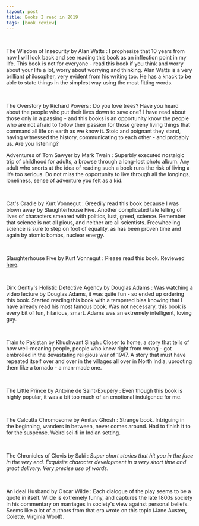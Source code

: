 ```yaml
---
layout: post
title: Books I read in 2019
tags: [book review]
---
```


<br/>

The Wisdom of Insecurity by Alan Watts
: I prophesize that 10 years from now I will look back and see reading this book as an inflection point in my life. This book is not for everyone - read this book if you think and worry about your life a lot, worry about worrying and thinking. Alan Watts is a very brilliant philosopher, very evident from his writing too. He has a knack to be able to state things in the simplest way using the most fitting words.

<br/>

The Overstory by Richard Powers
: Do you love trees? Have you heard about the people who put their lives down to save one? I have read about those only in a passing - and this books is an opportunity know the people who are not afraid to follow their passion for those greeny living things that command all life on earth as we know it. Stoic and poignant they stand, having witnessed the history, communicating to each other - and probably us. Are you listening?
<br/>

Adventures of Tom Sawyer by Mark Twain
: Superbly executed nostalgic trip of childhood for adults, a browse through a long-lost photo album. Any adult who snorts at the idea of reading such a book runs the risk of living a life too serious. Do not miss the opportunity to live through all the longings, loneliness, sense of adventure you felt as a kid.

<br/>

Cat's Cradle by Kurt Vonnegut
: Greedily read this book because I was blown away by Slaughterhouse Five. Another complicated tale telling of lives of characters smeared with politics, lust, greed, science. Remember that science is not all pious, and neither are all scientists. Freewheeling science is sure to step on foot of equality, as has been proven time and again by atomic bombs, nuclear energy.

<br/>

Slaughterhouse Five by Kurt Vonnegut
: Please read this book. Reviewed <a href="https://shikha-aggarwal.github.io/2019-06-08-slaughterhouse-five/" class="post-read-more">here</a>.

<br/>

Dirk Gently's Holistic Detective Agency by Douglas Adams
: Was watching a video lecture by Douglas Adams, it was quite fun - so ended up ordering this book. Started reading this book with a tempered bias knowing that I have already read his most famous book. Was not necessary, this book is every bit of fun, hilarious, smart. Adams was an extremely intelligent, loving guy.

<br/>

Train to Pakistan by Khushwant Singh
: Closer to home, a story that tells of how well-meaning people, people who knew right from wrong - got embroiled in the devastating religious war of 1947. A story that must have repeated itself over and over in the villages all over in North India, uprooting them like a tornado - a man-made one.

<br/>

The Little Prince by Antoine de Saint-Exupéry
: Even though this book is highly popular, it was a bit too much of an emotional indulgence for me.

<br/>

The Calcutta Chromosome by Amitav Ghosh
: Strange book. Intriguing in the beginning, wanders in between, never comes around. Had to finish it to for the suspense. Weird sci-fi in Indian setting.

<br/>

The Chronicles of Clovis by Saki 
: *Super short stories that hit you in the face in the very end. Exquisite character development in a very short time and great delivery. Very precise use of words.*

<br/>

An Ideal Husband by Oscar Wilde
: Each dialogue of the play seems to be a quote in itself. Wilde is extremely funny, and captures the late 1800s society in his commentary on marriages in society's view against personal beliefs. Seems like a lot of authors from that era wrote on this topic (Jane Austen, Colette, Virginia Woolf).

<br/>

